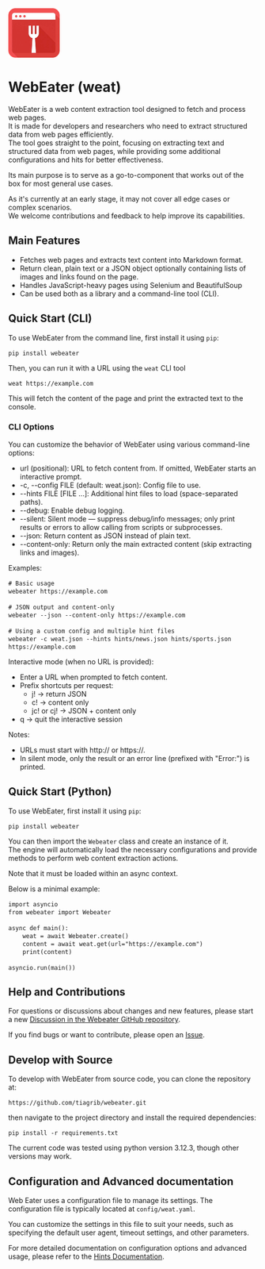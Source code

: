 <img src="img/logo.png" alt="Logo" style="max-height: 100px;">

# WebEater (weat)

WebEater is a web content extraction tool designed to fetch and process web pages.\
It is made for developers and researchers who need to extract structured data from web pages efficiently.\
The tool goes straight to the point, focusing on extracting text and structured data from web pages,
while providing some additional configurations and hits for better effectiveness.

Its main purpose is to serve as a go-to-component that works out of the box for most general use cases.

As it's currently at an early stage, it may not cover all edge cases or complex scenarios.\
We welcome contributions and feedback to help improve its capabilities.

## Main Features
- Fetches web pages and extracts text content into Markdown format.
- Return clean, plain text or a JSON object optionally containing lists of images and links found on the page.
- Handles JavaScript-heavy pages using Selenium and BeautifulSoup
- Can be used both as a library and a command-line tool (CLI).

## Quick Start (CLI)
To use WebEater from the command line, first install it using `pip`:

```
pip install webeater
```

Then, you can run it with a URL using the `weat` CLI tool

```
weat https://example.com
```

This will fetch the content of the page and print the extracted text to the console.

### CLI Options
You can customize the behavior of WebEater using various command-line options:

- url (positional): URL to fetch content from. If omitted, WebEater starts an interactive prompt.
- -c, --config FILE (default: weat.json): Config file to use.
- --hints FILE [FILE ...]: Additional hint files to load (space-separated paths).
- --debug: Enable debug logging.
- --silent: Silent mode — suppress debug/info messages; only print results or errors to allow calling from scripts or subprocesses.
- --json: Return content as JSON instead of plain text.
- --content-only: Return only the main extracted content (skip extracting links and images).

Examples:

```
# Basic usage
webeater https://example.com

# JSON output and content-only
webeater --json --content-only https://example.com

# Using a custom config and multiple hint files
webeater -c weat.json --hints hints/news.json hints/sports.json https://example.com
```

Interactive mode (when no URL is provided):

- Enter a URL when prompted to fetch content.
- Prefix shortcuts per request:
    - j!<url> → return JSON
    - c!<url> → content only
    - jc!<url> or cj!<url> → JSON + content only
- q → quit the interactive session

Notes:

- URLs must start with http:// or https://.
- In silent mode, only the result or an error line (prefixed with "Error:") is printed.


## Quick Start (Python)
To use WebEater, first install it using `pip`:

```
pip install webeater
```

You can then import the `Webeater` class and
create an instance of it.\
The engine will automatically load the necessary configurations
and provide methods to perform web content extraction actions.

Note that it must be loaded within an async context.

Below is a minimal example:

```
import asyncio
from webeater import Webeater

async def main():
    weat = await Webeater.create()
    content = await weat.get(url="https://example.com")
    print(content)

asyncio.run(main())
```

## Help and Contributions

For questions or discussions about changes and new features, please start a new [Discussion in the Webeater GitHub repository](https://github.com/tiagrib/webeater/discussions).

If you find bugs or want to contribute, please open an [Issue](https://github.com/tiagrib/webeater/issues).

## Develop with Source

To develop with WebEater from source code, you can clone the repository at:
```
https://github.com/tiagrib/webeater.git
```

then navigate to the project directory and install the required dependencies:

```
pip install -r requirements.txt
```
The current code was tested using python version 3.12.3, though other versions may work.


## Configuration and Advanced documentation
Web Eater uses a configuration file to manage its settings.
The configuration file is typically located at `config/weat.yaml`.

You can customize the settings in this file to suit your needs,
such as specifying the default user agent, timeout settings, and other parameters.

For more detailed documentation on configuration options and advanced usage,
please refer to the [Hints Documentation](hints/README.md).

    
    
